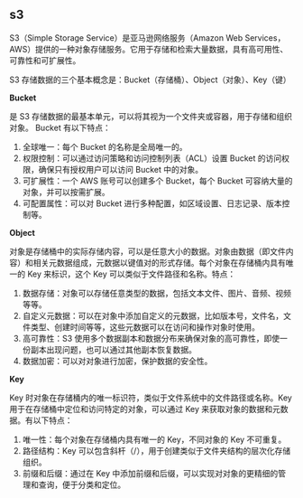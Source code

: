 ## s3

S3（Simple Storage Service）是亚马逊网络服务（Amazon Web Services，AWS）提供的一种对象存储服务。它用于存储和检索大量数据，具有高可用性、可靠性和可扩展性。


S3 存储数据的三个基本概念是：Bucket（存储桶）、Object（对象）、Key（键）

**Bucket**

是 S3 存储数据的最基本单元，可以将其视为一个文件夹或容器，用于存储和组织对象。 Bucket 有以下特点：

1. 全球唯一：每个 Bucket 的名称是全局唯一的。
2. 权限控制：可以通过访问策略和访问控制列表（ACL）设置 Bucket 的访问权限，确保只有授权用户可以访问 Bucket 中的对象。
3. 可扩展性：一个 AWS 账号可以创建多个 Bucket，每个 Bucket 可容纳大量的对象，并可以按需扩展。
4. 可配置属性：可以对 Bucket 进行多种配置，如区域设置、日志记录、版本控制等。


**Object**

对象是存储桶中的实际存储内容，可以是任意大小的数据。对象由数据（即文件内容）和相关元数据组成，元数据以键值对的形式存储。每个对象在存储桶内具有唯一的 Key 来标识，这个 Key 可以类似于文件路径和名称。特点：

1. 数据存储：对象可以存储任意类型的数据，包括文本文件、图片、音频、视频等等。
2. 自定义元数据：可以在对象中添加自定义的元数据，比如版本号，文件名，文件类型、创建时间等等，这些元数据可以在访问和操作对象时使用。
3. 高可靠性：S3 使用多个数据副本和数据分布来确保对象的高可靠性，即使一份副本出现问题，也可以通过其他副本恢复数据。
4. 数据加密：可以对对象进行加密，保护数据的安全性。

**Key**

Key 时对象在存储桶内的唯一标识符，类似于文件系统中的文件路径或名称。Key 用于在存储桶中定位和访问特定的对象，可以通过 Key 来获取对象的数据和元数据。有以下特点：

1. 唯一性：每个对象在存储桶内具有唯一的 Key，不同对象的 Key 不可重复。
2. 路径结构：Key 可以包含斜杆（/），用于创建类似于文件夹结构的层次化存储组织。
3. 前缀和后缀：通过在 Key 中添加前缀和后缀，可以实现对对象的更精细的管理和查询，便于分类和定位。

